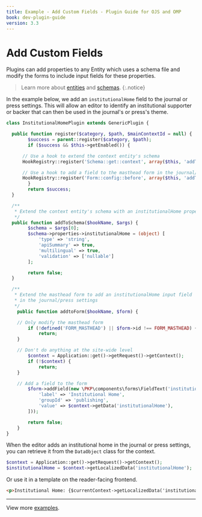 ```yaml
---
title: Example - Add Custom Fields - Plugin Guide for OJS and OMP
book: dev-plugin-guide
version: 3.3
---
```


# Add Custom Fields

Plugins can add properties to any Entity which uses a schema file and modify the forms to include input fields for these properties.

> Learn more about [entities](/dev/documentation/en/architecture-entities) and [schemas](/dev/documentation/en/architecture-entities#schemas).
{:.notice}

In the example below, we add an `institutionalHome` field to the journal or press settings. This will allow an editor to identify an institutional supporter or backer that can then be used in the journal's or press's theme.

```php
class InstitutionalHomePlugin extends GenericPlugin {

  public function register($category, $path, $mainContextId = null) {
		$success = parent::register($category, $path);
		if ($success && $this->getEnabled()) {

      // Use a hook to extend the context entity's schema
      HookRegistry::register('Schema::get::context', array($this, 'addToSchema'));

      // Use a hook to add a field to the masthead form in the journal/press settings.
      HookRegistry::register('Form::config::before', array($this, 'addToForm'));
		}
		return $success;
  }

  /**
   * Extend the context entity's schema with an institutionalHome property
   */
  public function addToSchema($hookName, $args) {
		$schema = $args[0];
		$schema->properties->institutionalHome = (object) [
			'type' => 'string',
			'apiSummary' => true,
			'multilingual' => true,
			'validation' => ['nullable']
		];

		return false;
  }

  /**
   * Extend the masthead form to add an institutionalHome input field
   * in the journal/press settings
   */
	public function addtoForm($hookName, $form) {

    // Only modify the masthead form
		if (!defined('FORM_MASTHEAD') || $form->id !== FORM_MASTHEAD) {
			return;
    }

    // Don't do anything at the site-wide level
		$context = Application::get()->getRequest()->getContext();
		if (!$context) {
			return;
    }

    // Add a field to the form
		$form->addField(new \PKP\components\forms\FieldText('institutionalHome', [
			'label' => 'Institutional Home',
			'groupId' => 'publishing',
			'value' => $context->getData('institutionalHome'),
		]));

		return false;
	}
}
```

When the editor adds an institutional home in the journal or press settings, you can retrieve it from the `DataObject` class for the context.

```php
$context = Application::get()->getRequest()->getContext();
$institutionalHome = $context->getLocalizedData('institutionalHome');
```

Or use it in a template on the reader-facing frontend.

```html
<p>Institutional Home: {$currentContext->getLocalizedData('institutionalHome')}</p>
```

---

View more [examples](./examples).
